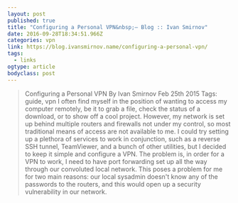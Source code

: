 ```yaml
---
layout: post 
published: true 
title: "Configuring a Personal VPN&nbsp;— Blog :: Ivan Smirnov" 
date: 2016-09-28T18:34:51.966Z 
categories: vpn 
link: https://blog.ivansmirnov.name/configuring-a-personal-vpn/ 
tags:
  - links
ogtype: article 
bodyclass: post 
---
```


> Configuring a Personal VPN
By Ivan Smirnov Feb 25th 2015 Tags: guide, vpn
I often find myself in the position of wanting to access my computer remotely, be it to grab a file, check the status of a download, or to show off a cool project. However, my network is set up behind multiple routers and firewalls not under my control, so most traditional means of access are not available to me. I could try setting up a plethora of services to work in conjunction, such as a reverse SSH tunnel, TeamViewer, and a bunch of other utilities, but I decided to keep it simple and configure a VPN. The problem is, in order for a VPN to work, I need to have port forwarding set up all the way through our convoluted local network. This poses a problem for me for two main reasons: our local sysadmin doesn't know any of the passwords to the routers, and this would open up a security vulnerability in our network.
